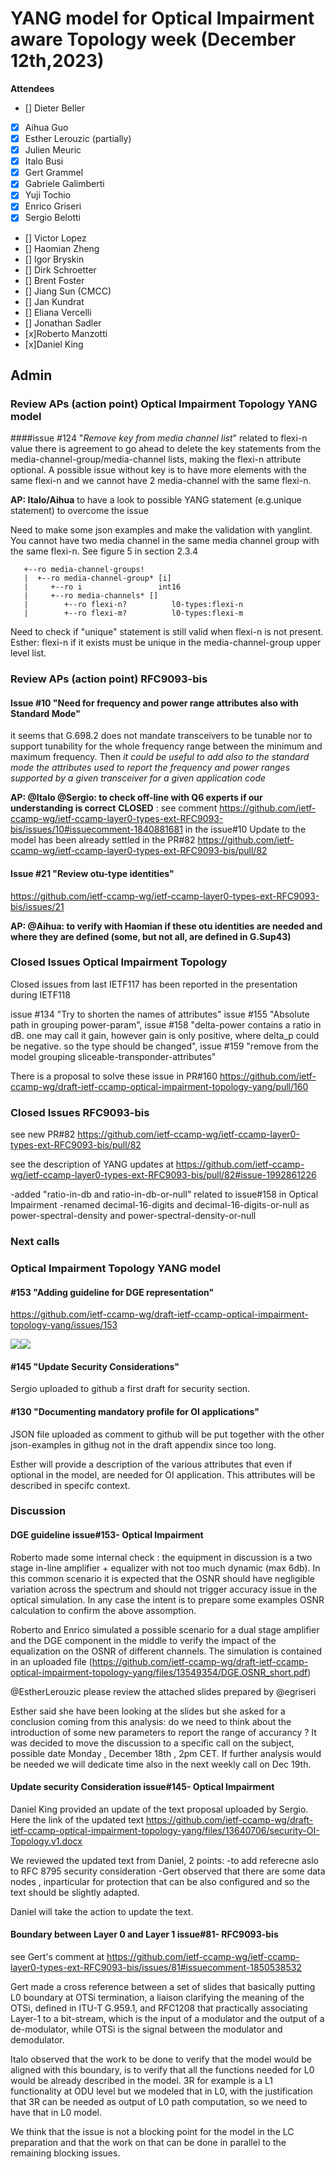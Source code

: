 # YANG model for Optical Impairment aware Topology week (December 12th,2023)


****Attendees****
- [] Dieter Beller
- [x] Aihua Guo
- [x] Esther Lerouzic  (partially)
- [x] Julien Meuric
- [x] Italo Busi
- [x] Gert Grammel
- [x] Gabriele Galimberti 
- [x] Yuji Tochio
- [x] Enrico Griseri
- [x] Sergio Belotti
- [] Victor Lopez
- [] Haomian Zheng
- [] Igor Bryskin
- [] Dirk Schroetter
- [] Brent Foster
- [] Jiang Sun (CMCC)
- [] Jan Kundrat
- [] Eliana Vercelli
- [] Jonathan Sadler
- [x]Roberto Manzotti
- [x]Daniel King 

## Admin

### Review APs (action point) Optical Impairment Topology YANG model

####issue #124 "*Remove key from media channel list*"
related to flexi-n value there is agreement to go ahead to delete the key statements from the media-channel-group/media-channel lists, making the flexi-n attribute optional.
A possible issue without key is to have more elements with the same flexi-n and we cannot have 2 media-channel with the same flexi-n.

**AP: Italo/Aihua** to have a look to possible YANG statement (e.g.unique statement) to overcome the issue

Need to make some json examples and make the validation with yanglint.
You cannot have two media channel in the same media channel group with the same flexi-n. See figure 5 in section 2.3.4

       +--ro media-channel-groups!
       |  +--ro media-channel-group* [i]
       |     +--ro i                 int16
       |     +--ro media-channels* []
       |        +--ro flexi-n?          l0-types:flexi-n
       |        +--ro flexi-m?          l0-types:flexi-m

Need to check if "unique" statement is still valid when flexi-n is not present.
Esther: flexi-n if it exists must be unique in the media-channel-group upper level list.


### Review APs (action point) RFC9093-bis

#### Issue #10 "Need for frequency and power range attributes also with Standard Mode"

it seems that G.698.2 does not mandate transceivers to be tunable nor to support tunability for the whole frequency range between the minimum and maximum frequency.
Then *it could be useful to add also to the standard mode the attributes used to report the frequency and power ranges supported by a given transceiver for a 
given application code*

**AP: @Italo @Sergio: to check off-line with Q6 experts if our understanding is correct**
**CLOSED** : see comment https://github.com/ietf-ccamp-wg/ietf-ccamp-layer0-types-ext-RFC9093-bis/issues/10#issuecomment-1840881681 in the issue#10 
Update to the model has been already settled in the PR#82 https://github.com/ietf-ccamp-wg/ietf-ccamp-layer0-types-ext-RFC9093-bis/pull/82

#### Issue #21 "Review otu-type identities"  
https://github.com/ietf-ccamp-wg/ietf-ccamp-layer0-types-ext-RFC9093-bis/issues/21

**AP: @Aihua: to verify with Haomian if these otu identities are needed and where they are defined (some, but not all, are defined in G.Sup43)**

### Closed Issues Optical Impairment Topology

Closed issues from last IETF117 has been reported in the presentation during IETF118 

issue #134 "Try to shorten the names of attributes"
issue #155 "Absolute path in grouping power-param", 
issue #158 "delta-power contains a ratio in dB. one may call it gain, however gain is only positive, where delta_p could be negative. so the type should be changed",
issue #159 "remove from the model grouping sliceable-transponder-attributes"

There is a proposal to solve these issue in PR#160 https://github.com/ietf-ccamp-wg/draft-ietf-ccamp-optical-impairment-topology-yang/pull/160

### Closed Issues RFC9093-bis 

see new PR#82 https://github.com/ietf-ccamp-wg/ietf-ccamp-layer0-types-ext-RFC9093-bis/pull/82

see the description of YANG updates at https://github.com/ietf-ccamp-wg/ietf-ccamp-layer0-types-ext-RFC9093-bis/pull/82#issue-1992861226

-added "ratio-in-db and ratio-in-db-or-null" related to issue#158 in Optical Impairment 
-renamed decimal-16-digits and decimal-16-digits-or-null as power-spectral-density and power-spectral-density-or-null


### Next calls

 
### Optical Impairment Topology YANG model

#### #153  "Adding guideline for DGE representation"  
https://github.com/ietf-ccamp-wg/draft-ietf-ccamp-optical-impairment-topology-yang/issues/153

![](https://)![](https://s3.hedgedoc.org/demo/uploads/95d5cf7d-91a7-4fe7-bb7a-989dc398f102.png)



#### #145 "Update Security Considerations"

Sergio uploaded to github a first draft for security section.

#### #130 "Documenting mandatory profile for OI applications"

JSON file uploaded as comment to github will be put together with the other json-examples in githug not in the draft appendix since too long.

Esther will provide a description of the various attributes that even if optional in the model, are needed for OI application. 
This attributes will be described in specifc context.



### Discussion

#### DGE guideline issue#153- Optical Impairment 

Roberto made some internal check : the equipment in discussion is a two stage in-line amplifier + equalizer with not too much dynamic (max 6db). 
In this common scenario it is expected that the OSNR should have negligible variation across the spectrum and should not trigger accuracy issue in the optical simulation. In any case the intent is to prepare some examples OSNR calculation to confirm the above assomption. 

Roberto and Enrico simulated a possible scenario for a dual stage amplifier and the DGE component in the middle to verify the impact of the 
equalization on the OSNR of different channels.
The simulation is contained in an uploaded file (https://github.com/ietf-ccamp-wg/draft-ietf-ccamp-optical-impairment-topology-yang/files/13549354/DGE.OSNR_short.pdf)

@EstherLerouzic please review the attached slides prepared by @egriseri

Esther said she have been looking at the slides but she asked for a conclusion coming from this analysis: do we need to think about the introduction of some new parameters
to report the range of accurancy ?
It was decided to move the discussion to a specific call on the subject,
possible date Monday , December 18th , 2pm CET.
If further analysis would be needed we will dedicate time also in the next weekly call on Dec 19th.

#### Update security Consideration issue#145- Optical Impairment

Daniel King provided an update of the text proposal uploaded by Sergio.
Here the link of the updated text https://github.com/ietf-ccamp-wg/draft-ietf-ccamp-optical-impairment-topology-yang/files/13640706/security-OI-Topology.v1.docx

We reviewed the updated text from Daniel, 
2 points:
-to add referecne aslo to RFC 8795 security consideration 
-Gert observed that there are some data nodes , inparticular for protection that can be also configured and so the text should be slightly adapted.

Daniel will take the action to update the text.


#### Boundary between Layer 0 and Layer 1 issue#81- RFC9093-bis

see Gert's comment at https://github.com/ietf-ccamp-wg/ietf-ccamp-layer0-types-ext-RFC9093-bis/issues/81#issuecomment-1850538532

Gert made a cross reference between a set of slides that basically putting L0 boundary at OTSi termination, a liaison clarifying the meaning of the OTSi, 
defined in ITU-T G.959.1, and RFC1208 that practically associating Layer-1 to a bit-stream, 
which is the input of a modulator and the output of a de-modulator, while OTSi is the signal between the modulator and demodulator.

Italo observed that the work to be done to verify that the model would be aligned with this boundary, is to verify that all the functions needed for L0 would 
be already described in the model.
3R for example is a L1 functionality at ODU level but we modeled that in L0, with the justification that 3R can be needed as output of L0 path computation,
so we need to have that in L0 model.

We think that the issue is not a blocking point for the model in the LC preparation and that the work on that can be done in parallel to the remaining blocking issues. 
